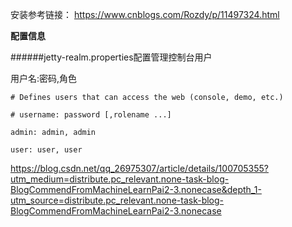 安装参考链接：
https://www.cnblogs.com/Rozdy/p/11497324.html

**配置信息**

######jetty-realm.properties配置管理控制台用户

用户名:密码,角色

`# Defines users that can access the web (console, demo, etc.)`

`# username: password [,rolename ...]`

`admin: admin, admin`

`user: user, user`

https://blog.csdn.net/qq_26975307/article/details/100705355?utm_medium=distribute.pc_relevant.none-task-blog-BlogCommendFromMachineLearnPai2-3.nonecase&depth_1-utm_source=distribute.pc_relevant.none-task-blog-BlogCommendFromMachineLearnPai2-3.nonecase

